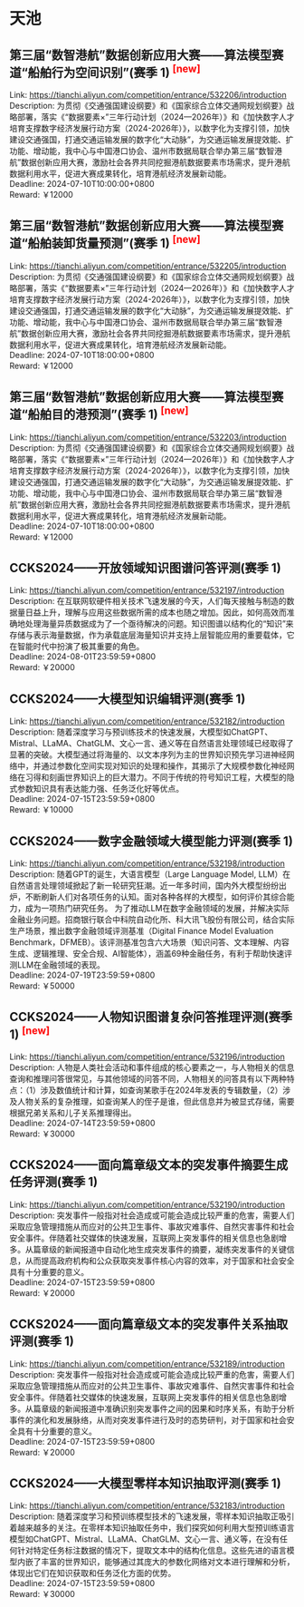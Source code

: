 # 天池



## 第三届“数智港航”数据创新应用大赛——算法模型赛道“船舶行为空间识别”(赛季 1) <sup style="color:red">[new]<sup>  

Link: https://tianchi.aliyun.com/competition/entrance/532206/introduction  
Description: 为贯彻《交通强国建设纲要》和《国家综合立体交通网规划纲要》战略部署，落实《“数据要素×”三年行动计划（2024—2026年）》和《加快数字人才培育支撑数字经济发展行动方案（2024-2026年）》，以数字化为支撑引领，加快建设交通强国，打通交通运输发展的数字化“大动脉”，为交通运输发展提效能、扩功能、增动能，我中心与中国港口协会、温州市数据局联合举办第三届“数智港航”数据创新应用大赛，激励社会各界共同挖掘港航数据要素市场需求，提升港航数据利用水平，促进大赛成果转化，培育港航经济发展新动能。  
Deadline: 2024-07-10T10:00:00+0800  
Reward: ￥12000  


## 第三届“数智港航”数据创新应用大赛——算法模型赛道“船舶装卸货量预测”(赛季 1) <sup style="color:red">[new]<sup>  

Link: https://tianchi.aliyun.com/competition/entrance/532205/introduction  
Description: 为贯彻《交通强国建设纲要》和《国家综合立体交通网规划纲要》战略部署，落实《“数据要素×”三年行动计划（2024—2026年）》和《加快数字人才培育支撑数字经济发展行动方案（2024-2026年）》，以数字化为支撑引领，加快建设交通强国，打通交通运输发展的数字化“大动脉”，为交通运输发展提效能、扩功能、增动能，我中心与中国港口协会、温州市数据局联合举办第三届“数智港航”数据创新应用大赛，激励社会各界共同挖掘港航数据要素市场需求，提升港航数据利用水平，促进大赛成果转化，培育港航经济发展新动能。  
Deadline: 2024-07-10T18:00:00+0800  
Reward: ￥12000  


## 第三届“数智港航”数据创新应用大赛——算法模型赛道“船舶目的港预测”(赛季 1) <sup style="color:red">[new]<sup>  

Link: https://tianchi.aliyun.com/competition/entrance/532203/introduction  
Description: 为贯彻《交通强国建设纲要》和《国家综合立体交通网规划纲要》战略部署，落实《“数据要素×”三年行动计划（2024—2026年）》和《加快数字人才培育支撑数字经济发展行动方案（2024-2026年）》，以数字化为支撑引领，加快建设交通强国，打通交通运输发展的数字化“大动脉”，为交通运输发展提效能、扩功能、增动能，我中心与中国港口协会、温州市数据局联合举办第三届“数智港航”数据创新应用大赛，激励社会各界共同挖掘港航数据要素市场需求，提升港航数据利用水平，促进大赛成果转化，培育港航经济发展新动能。  
Deadline: 2024-07-10T18:00:00+0800  
Reward: ￥12000  


## CCKS2024——开放领域知识图谱问答评测(赛季 1)

Link: https://tianchi.aliyun.com/competition/entrance/532197/introduction  
Description: 在互联网软硬件相关技术飞速发展的今天，人们每天接触与制造的数据量日益上升，理解与应用这些数据所需的成本也随之增加。因此，如何高效而准确地处理海量异质数据成为了一个亟待解决的问题。知识图谱以结构化的“知识”来存储与表示海量数据，作为承载底层海量知识并支持上层智能应用的重要载体，它在智能时代中扮演了极其重要的角色。  
Deadline: 2024-08-01T23:59:59+0800  
Reward: ￥20000  


## CCKS2024——大模型知识编辑评测(赛季 1)

Link: https://tianchi.aliyun.com/competition/entrance/532182/introduction  
Description: 随着深度学习与预训练技术的快速发展，大模型如ChatGPT、Mistral、LLaMA、ChatGLM、文心一言、通义等在自然语言处理领域已经取得了显著的突破。大模型通过将海量的、以文本序列为主的世界知识预先学习进神经网络中，并通过参数化空间实现对知识的处理和操作，其揭示了大规模参数化神经网络在习得和刻画世界知识上的巨大潜力。不同于传统的符号知识工程，大模型的隐式参数知识具有表达能力强、任务泛化好等优点。  
Deadline: 2024-07-15T23:59:59+0800  
Reward: ￥10000  


## CCKS2024——数字金融领域大模型能力评测(赛季 1)

Link: https://tianchi.aliyun.com/competition/entrance/532198/introduction  
Description: 随着GPT的诞生，大语言模型（Large Language Model, LLM）在自然语言处理领域掀起了新一轮研究狂潮。近一年多时间，国内外大模型纷纷出炉，不断刷新人们对各项任务的认知。面对各种各样的大模型，如何评价其综合能力，成为一项热门研究任务。
为了推动LLM在数字金融领域的发展，并解决实际金融业务问题。招商银行联合中科院自动化所、科大讯飞股份有限公司，结合实际生产场景，推出数字金融领域评测基准（Digital Finance Model Evaluation Benchmark，DFMEB）。该评测基准包含六大场景（知识问答、文本理解、内容生成、逻辑推理、安全合规、AI智能体），涵盖69种金融任务，有利于帮助快速评测LLM在金融领域的表现。  
Deadline: 2024-07-19T23:59:59+0800  
Reward: ￥50000  


## CCKS2024——人物知识图谱复杂问答推理评测(赛季 1) <sup style="color:red">[new]<sup>  

Link: https://tianchi.aliyun.com/competition/entrance/532196/introduction  
Description: 人物是人类社会活动和事件组成的核心要素之一，与人物相关的信息查询和推理问答很常见，与其他领域的问答不同，人物相关的问答具有以下两种特点：（1）涉及数值统计和计算，如查询某歌手在2024年发表的专辑数量，（2）涉及人物关系的复杂推理，如查询某人的侄子是谁，但此信息并为被显式存储，需要根据兄弟关系和儿子关系推理得出。  
Deadline: 2024-07-14T23:59:59+0800  
Reward: ￥30000  


## CCKS2024——面向篇章级文本的突发事件摘要生成任务评测(赛季 1)

Link: https://tianchi.aliyun.com/competition/entrance/532190/introduction  
Description: 突发事件一般指对社会造成或可能会造成比较严重的危害，需要人们采取应急管理措施从而应对的公共卫生事件、事故灾难事件、自然灾害事件和社会安全事件。伴随着社交媒体的快速发展，互联网上突发事件的相关信息也急剧增多。从篇章级的新闻报道中自动化地生成突发事件的摘要，凝练突发事件的关键信息，从而提高政府机构和公众获取突发事件核心内容的效率，对于国家和社会安全具有十分重要的意义。  
Deadline: 2024-07-15T23:59:59+0800  
Reward: ￥20000  


## CCKS2024——面向篇章级文本的突发事件关系抽取评测(赛季 1)

Link: https://tianchi.aliyun.com/competition/entrance/532189/introduction  
Description: 突发事件一般指对社会造成或可能会造成比较严重的危害，需要人们采取应急管理措施从而应对的公共卫生事件、事故灾难事件、自然灾害事件和社会安全事件。伴随着社交媒体的快速发展，互联网上突发事件的相关信息也急剧增多。从篇章级的新闻报道中准确识别突发事件之间的因果和时序关系，有助于分析事件的演化和发展脉络，从而对突发事件进行及时的态势研判，对于国家和社会安全具有十分重要的意义。  
Deadline: 2024-07-15T23:59:59+0800  
Reward: ￥20000  


## CCKS2024——大模型零样本知识抽取评测(赛季 1)

Link: https://tianchi.aliyun.com/competition/entrance/532183/introduction  
Description: 随着深度学习和预训练模型技术的飞速发展，零样本知识抽取正吸引着越来越多的关注。在零样本知识抽取任务中，我们探究如何利用大型预训练语言模型如ChatGPT、Mistral、LLaMA、ChatGLM、文心一言、通义等，在没有任何针对特定任务标注数据的情况下，提取文本中的结构化信息。这些先进的语言模型内嵌了丰富的世界知识，能够通过其庞大的参数化网络对文本进行理解和分析，体现出它们在知识获取和任务泛化方面的优势。  
Deadline: 2024-07-15T23:59:59+0800  
Reward: ￥30000  

